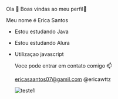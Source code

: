 Ola 🤗
Boas vindas ao meu perfil💜

Meu nome é Erica Santos
- Estou estudando Java
- Estou estudando Alura
- Utilizaçao javascript
  
  Voce pode entrar em contato comigo 📫
  
  ericasaantos07@gamil.com @ericawttz


  ![teste1](https://media.tenor.com/uyio7I4RsqMAAAAM/barbie-fairytopia-bibble.gif)
  
